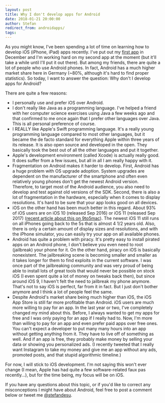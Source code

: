 ```yaml
---
layout: post
title: Why I don't develop apps for Android
date: 2018-01-21 20:00:00
author: Stefan
redirect_from: androidapps/
tags:
---
```


As you might know, I've been spending a lot of time on learning how to develop iOS (iPhone, iPad) apps recently. I've put out my [first app](/nodoka/) in December and I'm working hard on my second app at the moment (but it'll take a while until I'll put it out there). But among my friends, there are quite a lot of people who use Android phones. In fact, Android has a much higher market share here in Germany (~80%, although it's hard to find proper statistics). So today, I want to answer the question: Why don't I develop apps for Android?

There are quite a few reasons:
- I personally use and prefer iOS over Android.
- I don't really like Java as a programming language. I've helped a friend with her computer science exercises using Java a few weeks ago and that confirmed to me once again that I prefer other languages over Java. This is all personal preference of course.
- I REALLY like Apple's Swift programming language. It's a really young programming language compared to most other languages, but it became the de facto standard for everything Apple within three years of its release. It is also open source and developed in the open. They basically took the best out of all the other languages and put it together.
- Apple's development environment (called Xcode) is actually really good. It does suffer from a few issues, but all in all I am really happy with it.
- Fragmentation on Android makes it harder to develop. First, Android has a huge problem with OS upgrade adoption. System upgrades are dependent on the manufacturer of the smartphone and often even relatively young phones don't get the newest Android version. Therefore, to target most of the Android audience, you also need to develop and test against old versions of the SDK. Second, there is also a lot of fragmentation in the hardware, especially when it comes to display resolutions. It's hard to be sure that your app looks good on all devices.
- iOS on the other hand has been much better in this regard. About 93% of iOS users are on iOS 10 (released Sep 2016) or iOS 11 (released Sep 2017) ([recent article about this on 9to5mac](https://9to5mac.com/2018/01/19/ios-11-adoption-65-percent/)). The newest iOS 11 still runs on all iPhones going back to the 5s that is almost 4 1/2 years old. Also, there is only a certain amount of display sizes and resolutions, and with the iPhone simulator, you can easily try your app on all available phones.
- Android has quite a problem with piracy. It's pretty easy to install pirated apps on an Android phone, I don't believe you even need to root (jailbreak) your phone for it. On the other hand, piracy on iOS is basically nonexistent. The jailbreaking scene is becoming smaller and smaller as it takes longer for them to find exploits in the current software. I was once part of the jailbreaking community and was very proud of being able to install lots of great tools that would never be possible on stock iOS (I even spent quite a lot of money on tweaks back then), but since around iOS 9, I haven't felt the need to jailbreak my phone anymore. That's not to say iOS is perfect, far from it in fact. But I just don't bother anymore and I think a lot of people feel the same.
- Despite Android's market share being much higher than iOS, the iOS App Store is still far more profitable than Android. iOS users are much more willing to pay for an app. In the last year or two, I've completely changed my mind about this. Before, I always wanted to get my apps for free and I was only paying for an app if I really had to. Now, I'm more than willing to pay for an app and even prefer paid apps over free ones. You can't expect a developer to put many many hours into an app without getting anything from it. They have to live off of something as well. And if an app is free, they probably make money by selling your data or showing you personalized ads. (I recently tweeted that I really want Instagram to take my money and give me an app without any ads, promoted posts, and that stupid algorithmic timeline.)

For now, I will stick to iOS development. I'm not saying this won't ever change (I mean, Apple has had quite a few software-related faux pas recently...), but for the time being, my focus will be on iOS.

If you have any questions about this topic, or if you'd like to correct any misconceptions I might have about Android, feel free to post a comment below or tweet me [@stefandesu](https://twitter.com/stefandesu).